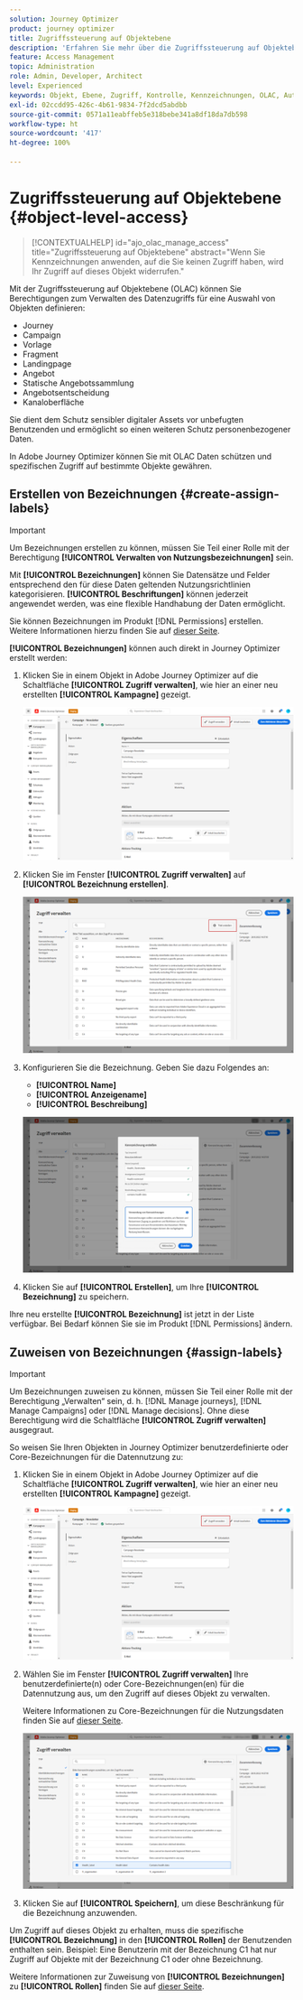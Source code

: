 ```yaml
---
solution: Journey Optimizer
product: journey optimizer
title: Zugriffssteuerung auf Objektebene
description: 'Erfahren Sie mehr über die Zugriffssteuerung auf Objektebene, mit der Sie Berechtigungen zum Verwalten des Datenzugriffs für eine Auswahl von Objekten definieren können:'
feature: Access Management
topic: Administration
role: Admin, Developer, Architect
level: Experienced
keywords: Objekt, Ebene, Zugriff, Kontrolle, Kennzeichnungen, OLAC, Autorisierung
exl-id: 02ccdd95-426c-4b61-9834-7f2dcd5abdbb
source-git-commit: 0571a11eabffeb5e318bebe341a8df18da7db598
workflow-type: ht
source-wordcount: '417'
ht-degree: 100%

---
```


# Zugriffssteuerung auf Objektebene {#object-level-access}

>[!CONTEXTUALHELP]
>id="ajo_olac_manage_access"
>title="Zugriffssteuerung auf Objektebene"
>abstract="Wenn Sie Kennzeichnungen anwenden, auf die Sie keinen Zugriff haben, wird Ihr Zugriff auf dieses Objekt widerrufen."

Mit der Zugriffssteuerung auf Objektebene (OLAC) können Sie Berechtigungen zum Verwalten des Datenzugriffs für eine Auswahl von Objekten definieren:

* Journey
* Campaign
* Vorlage
* Fragment
* Landingpage
* Angebot
* Statische Angebotssammlung
* Angebotsentscheidung
* Kanaloberfläche

Sie dient dem Schutz sensibler digitaler Assets vor unbefugten Benutzenden und ermöglicht so einen weiteren Schutz personenbezogener Daten.

In Adobe Journey Optimizer können Sie mit OLAC Daten schützen und spezifischen Zugriff auf bestimmte Objekte gewähren.

## Erstellen von Bezeichnungen {#create-assign-labels}

>[!IMPORTANT]
>
>Um Bezeichnungen erstellen zu können, müssen Sie Teil einer Rolle mit der Berechtigung **[!UICONTROL Verwalten von Nutzungsbezeichnungen]** sein.

Mit **[!UICONTROL Bezeichnungen]** können Sie Datensätze und Felder entsprechend den für diese Daten geltenden Nutzungsrichtlinien kategorisieren. **[!UICONTROL Beschriftungen]** können jederzeit angewendet werden, was eine flexible Handhabung der Daten ermöglicht.

Sie können Bezeichnungen im Produkt [!DNL Permissions] erstellen. Weitere Informationen hierzu finden Sie auf [dieser Seite](https://experienceleague.adobe.com/docs/experience-platform/access-control/abac/permissions-ui/labels.html?lang=de).

**[!UICONTROL Bezeichnungen]** können auch direkt in Journey Optimizer erstellt werden:

1. Klicken Sie in einem Objekt in Adobe Journey Optimizer auf die Schaltfläche **[!UICONTROL Zugriff verwalten]**, wie hier an einer neu erstellten **[!UICONTROL Kampagne]** gezeigt.

   ![](assets/olac_1.png)

1. Klicken Sie im Fenster **[!UICONTROL Zugriff verwalten]** auf **[!UICONTROL Bezeichnung erstellen]**.

   ![](assets/olac_2.png)

1. Konfigurieren Sie die Bezeichnung. Geben Sie dazu Folgendes an:
   * **[!UICONTROL Name]**
   * **[!UICONTROL Anzeigename]**
   * **[!UICONTROL Beschreibung]**

   ![](assets/olac_3.png)

1. Klicken Sie auf **[!UICONTROL Erstellen]**, um Ihre **[!UICONTROL Bezeichnung]** zu speichern.

Ihre neu erstellte **[!UICONTROL Bezeichnung]** ist jetzt in der Liste verfügbar. Bei Bedarf können Sie sie im Produkt [!DNL Permissions] ändern.

## Zuweisen von Bezeichnungen {#assign-labels}

>[!IMPORTANT]
>
>Um Bezeichnungen zuweisen zu können, müssen Sie Teil einer Rolle mit der Berechtigung „Verwalten“ sein, d. h. [!DNL Manage journeys], [!DNL Manage Campaigns] oder [!DNL Manage decisions]. Ohne diese Berechtigung wird die Schaltfläche **[!UICONTROL Zugriff verwalten]** ausgegraut.

So weisen Sie Ihren Objekten in Journey Optimizer benutzerdefinierte oder Core-Bezeichnungen für die Datennutzung zu:

1. Klicken Sie in einem Objekt in Adobe Journey Optimizer auf die Schaltfläche **[!UICONTROL Zugriff verwalten]**, wie hier an einer neu erstellten **[!UICONTROL Kampagne]** gezeigt.

   ![](assets/olac_1.png)

1. Wählen Sie im Fenster **[!UICONTROL Zugriff verwalten]** Ihre benutzerdefinierte(n) oder Core-Bezeichnungen(en) für die Datennutzung aus, um den Zugriff auf dieses Objekt zu verwalten.

   Weitere Informationen zu Core-Bezeichnungen für die Nutzungsdaten finden Sie auf [dieser Seite](https://experienceleague.adobe.com/docs/experience-platform/data-governance/labels/reference.html?lang=de).

   ![](assets/olac_4.png)

1. Klicken Sie auf **[!UICONTROL Speichern]**, um diese Beschränkung für die Bezeichnung anzuwenden.

Um Zugriff auf dieses Objekt zu erhalten, muss die spezifische **[!UICONTROL Bezeichnung]** in den **[!UICONTROL Rollen]** der Benutzenden enthalten sein.
Beispiel: Eine Benutzerin mit der Bezeichnung C1 hat nur Zugriff auf Objekte mit der Bezeichnung C1 oder ohne Bezeichnung.

Weitere Informationen zur Zuweisung von **[!UICONTROL Bezeichnungen]** zu **[!UICONTROL Rollen]** finden Sie auf [dieser Seite](https://experienceleague.adobe.com/docs/experience-platform/access-control/abac/permissions-ui/permissions.html?lang=de#manage-labels-for-a-role).